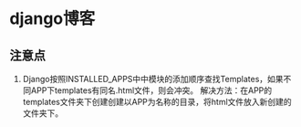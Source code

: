 # django博客

## 注意点
1. Django按照INSTALLED_APPS中中模块的添加顺序查找Templates，如果不同APP下templates有同名.html文件，则会冲突。
解决方法：在APP的templates文件夹下创建创建以APP为名称的目录，将html文件放入新创建的文件夹下。
